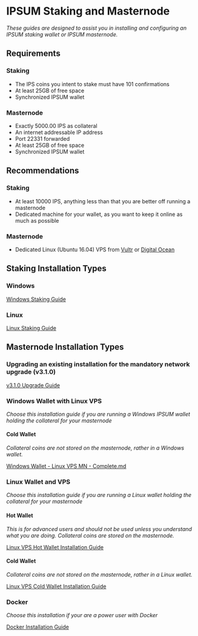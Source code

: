# IPSUM Staking and Masternode
*These guides are designed to assist you in installing and configuring an IPSUM staking wallet or IPSUM masternode.* 

## Requirements

### Staking
  * The IPS coins you intent to stake must have 101 confirmations
  * At least 25GB of free space
  * Synchronized IPSUM wallet

### Masternode
  * Exactly 5000.00 IPS as collateral
  * An internet addressable IP address
  * Port 22331 forwarded
  * At least 25GB of free space
  * Synchronized IPSUM wallet
  
## Recommendations

### Staking
  * At least 10000 IPS, anything less than that you are better off running a masternode
  * Dedicated machine for your wallet, as you want to keep it online as much as possible
  
### Masternode
  * Dedicated Linux (Ubuntu 16.04) VPS from [Vultr](https://www.vultr.com/?ref=7426211) or [Digital Ocean](https://m.do.co/c/0d726bd8cfdc)

## Staking Installation Types

### Windows

[Windows Staking Guide](STAKING-WINDOWS.md)

### Linux

[Linux Staking Guide](STAKING-LINUX.md)
  
## Masternode Installation Types

### Upgrading an existing installation for the mandatory network upgrade (v3.1.0)

[v3.1.0 Upgrade Guide](v3.1-UPDATE.md)

### Windows Wallet with Linux VPS
*Choose this installation guide if you are running a Windows IPSUM wallet holding the collateral for your masternode*

#### Cold Wallet
*Collateral coins are not stored on the masternode, rather in a Windows wallet.*

[Windows Wallet - Linux VPS MN - Complete.md](WINDOWS.md)

### Linux Wallet and VPS
*Choose this installation guide if you are running a Linux wallet holding the collateral for your masternode*

#### Hot Wallet
*This is for advanced users and should not be used unless you understand what you are doing. Collateral coins are stored on the masternode.*

[Linux VPS Hot Wallet Installation Guide](LINUX-HOT.md)

#### Cold Wallet
*Collateral coins are not stored on the masternode, rather in a Linux wallet.*

[Linux VPS Cold Wallet Installation Guide](LINUX-COLD.md)

### Docker
*Choose this installation if your are a power user with Docker*

[Docker Installation Guide](DOCKER.md)
